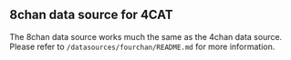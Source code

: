 ## 8chan data source for 4CAT

The 8chan data source works much the same as the 4chan data source. Please 
refer to `/datasources/fourchan/README.md` for more information.